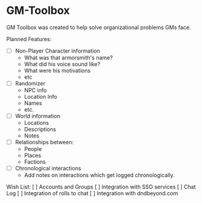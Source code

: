 # GM-Toolbox
GM Toolbox was created to help solve organizational problems GMs face.  

Planned Features:

- [ ] Non-Player Character information
    - What was that armorsmith's name?
    - What did his voice sound like?
    - What were his motivations
    - etc
- [ ] Randomizer
    - NPC info
    - Location Info
    - Names
    - etc.
- [ ] World information
    - Locations
    - Descriptions
    - Notes
- [ ] Relationships between:
    - People
    - Places
    - Factions
- [ ] Chronological interactions
    - Add notes on interactions which get logged chronologically.

Wish List:
[ ] Accounts and Groups
[ ] Integration with SSO services
[ ] Chat Log
[ ] Integration of rolls to chat
[ ] Integration with dndbeyond.com
